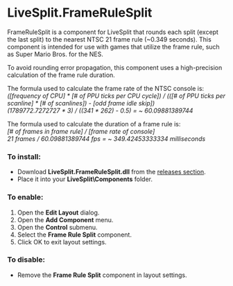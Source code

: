 # LiveSplit.FrameRuleSplit
FrameRuleSplit is a component for LiveSplit that rounds each split (except the last split) to the nearest NTSC 21 frame rule (~0.349 seconds). This component is intended for use with games that utilize the frame rule, such as Super Mario Bros. for the NES.

To avoid rounding error propagation, this component uses a high-precision calculation of the frame rule duration.

The formula used to calculate the frame rate of the NTSC console is:<br />
<i>([frequency of CPU] * [# of PPU ticks per CPU cycle]) / (([# of PPU ticks per scanline] * [# of scanlines]) - [odd frame idle skip])</i><br />
<i>(1789772.7272727 * 3) / ((341 * 262) - 0.5) = ~ 60.09881389744</i>

The formula used to calculate the duration of a frame rule is:<br />
<i>[# of frames in frame rule] / [frame rate of console]</i><br />
<i>21 frames / 60.09881389744 fps = ~ 349.42453333334 milliseconds</i>



<h3>To install:</h3>

* Download <b>LiveSplit.FrameRuleSplit.dll</b> from the <a href="https://github.com/blairmadison11/LiveSplit.FrameRuleSplit/releases">releases section</a>.
* Place it into your <b>LiveSplit\Components</b> folder.

<h3>To enable:</h3>

1. Open the <b>Edit Layout</b> dialog.
2. Open the <b>Add Component</b> menu.
3. Open the <b>Control</b> submenu.
4. Select the <b>Frame Rule Split</b> component.
5. Click OK to exit layout settings.

<h3>To disable:</h3>

* Remove the <b>Frame Rule Split</b> component in layout settings.
